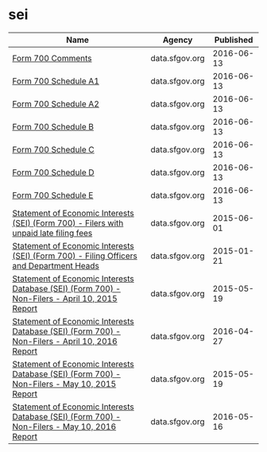 # sei

Name | Agency | Published
---- | ---- | ---------
[Form 700 Comments](../socrata/e9vv-n9ta.md) | data.sfgov.org | 2016-06-13
[Form 700 Schedule A1](../socrata/tzbk-2xg8.md) | data.sfgov.org | 2016-06-13
[Form 700 Schedule A2](../socrata/j82c-uj4d.md) | data.sfgov.org | 2016-06-13
[Form 700 Schedule B](../socrata/tcn4-z9dy.md) | data.sfgov.org | 2016-06-13
[Form 700 Schedule C](../socrata/fkhv-84jp.md) | data.sfgov.org | 2016-06-13
[Form 700 Schedule D](../socrata/kpf8-y8tj.md) | data.sfgov.org | 2016-06-13
[Form 700 Schedule E](../socrata/2ige-b5yn.md) | data.sfgov.org | 2016-06-13
[Statement of Economic Interests (SEI) (Form 700) - Filers with unpaid late filing fees](../socrata/qrhk-8si2.md) | data.sfgov.org | 2015-06-01
[Statement of Economic Interests (SEI) (Form 700) - Filing Officers and Department Heads](../socrata/kg3i-kae6.md) | data.sfgov.org | 2015-01-21
[Statement of Economic Interests Database (SEI) (Form 700) - Non-Filers - April 10, 2015 Report](../socrata/wsxd-56sq.md) | data.sfgov.org | 2015-05-19
[Statement of Economic Interests Database (SEI) (Form 700) - Non-Filers - April 10, 2016 Report](../socrata/vp5d-6nuw.md) | data.sfgov.org | 2016-04-27
[Statement of Economic Interests Database (SEI) (Form 700) - Non-Filers - May 10, 2015 Report](../socrata/si4a-zhur.md) | data.sfgov.org | 2015-05-19
[Statement of Economic Interests Database (SEI) (Form 700) - Non-Filers - May 10, 2016 Report](../socrata/dkds-nhjr.md) | data.sfgov.org | 2016-05-16

